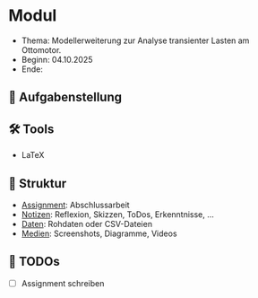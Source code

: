 # Modul

- Thema: Modellerweiterung zur Analyse transienter Lasten am Ottomotor.
- Beginn: 04.10.2025
- Ende: 

## 🎯 Aufgabenstellung

## 🛠️ Tools
- LaTeX

## 📁 Struktur
- [Assignment](assignment/): Abschlussarbeit
- [Notizen](notes/): Reflexion, Skizzen, ToDos, Erkenntnisse, ...
- [Daten](data/): Rohdaten oder CSV-Dateien
- [Medien](media/): Screenshots, Diagramme, Videos

## 📌 TODOs
- [ ] Assignment schreiben

